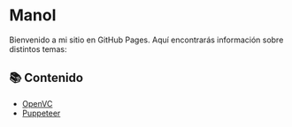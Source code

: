 # Manol

Bienvenido a mi sitio en GitHub Pages. Aquí encontrarás información sobre distintos temas:

## 📚 Contenido

- [OpenVC](OpenCV.md)
- [Puppeteer](Puppeteer.md)
